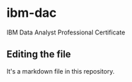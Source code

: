 # ibm-dac
IBM Data Analyst Professional Certificate
## Editing the file
It's a markdown file in this repository.
